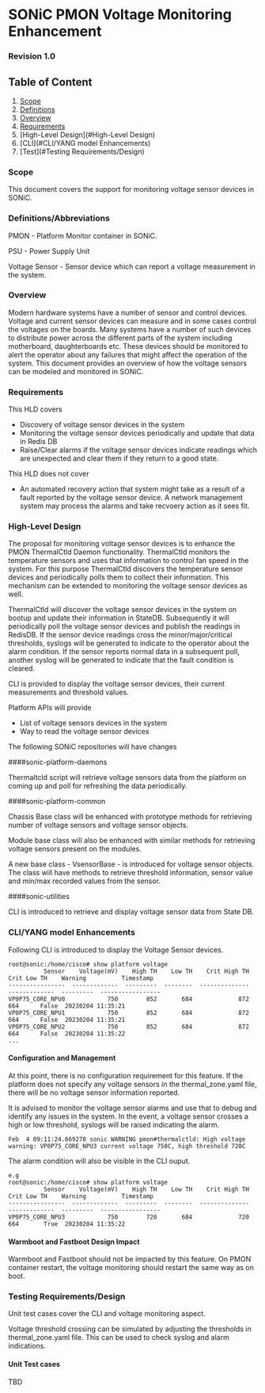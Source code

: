 # SONiC PMON Voltage Monitoring Enhancement #


### Revision 1.0 

## Table of Content 
1. [Scope](#Scope)
2. [Definitions](#Definitions/Abbreviations)
3. [Overview](#Overview)
3. [Requirements](#Requirements)
4. [High-Level Design](#High-Level Design)
5. [CLI](#CLI/YANG model Enhancements)
7. [Test](#Testing Requirements/Design)



### Scope  

This document covers the support for monitoring voltage sensor devices in SONiC. 

### Definitions/Abbreviations 

PMON - Platform Monitor container in SONiC.

PSU - Power Supply Unit

Voltage Sensor - Sensor device which can report a voltage measurement in the system.

### Overview 

Modern hardware systems have a number of sensor and control devices. Voltage and current sensor devices can measure and in some cases control the voltages on the boards. Many systems have a number of such devices to distribute power across the different parts of the system including motherboard, daughterboards etc. These devices should be monitored to alert the operator about any failures that might affect the operation of the system. This document provides an overview of how the voltage sensors can be modeled and monitored in SONiC.


### Requirements

This HLD covers

* Discovery of voltage sensor devices in the system
* Monitoring the voltage sensor devices periodically and update that data in Redis DB
* Raise/Clear alarms if the voltage sensor devices indicate readings which are unexpected and clear them if they return to a good state.

This HLD does not cover

* An automated recovery action that system might take as a result of a fault reported by the voltage sensor device. A network management system may process the alarms and take recvoery action as it sees fit.

### High-Level Design 

The proposal for monitoring voltage sensor devices is to enhance the PMON ThermalCtld Daemon functionality. ThermalCtld monitors the temperature sensors and uses that information to control fan speed in the system. For this purpose ThermalCtld discovers the temperature sensor devices and periodically polls them to collect their information. This mechanism can be extended to monitoring the voltage sensor devices as well. 

ThermalCtld will discover the voltage sensor devices in the system on bootup and update their information in StateDB. Subsequently it will periodically poll the voltage sensor devices and publish the readings in RedisDB. If the sensor device readings cross the minor/major/critical thresholds, syslogs will be generated to indicate to the operator about the alarm condition. If the sensor reports normal data in a subsequent poll, another syslog will be generated to indicate that the fault condition is cleared.

CLI is provided to display the voltage sensor devices, their current measurements and threshold values. 

Platform APIs will provide 

* List of voltage sensors devices in the system
* Way to read the voltage sensor devices

The following SONiC repositories will have changes

####sonic-platform-daemons	

Thermaltcld script will retrieve voltage sensors data from the platform on coming up and poll for refreshing the data periodically.
	
####sonic-platform-common

Chassis Base class will be enhanced with prototype methods for retrieving number of voltage sensors and voltage sensor objects.

Module base class will also be enhanced with similar methods for retrieving voltage sensors present on the modules.

A new base class - VsensorBase - is introduced for voltage sensor objects. The class will have methods to retrieve threshold information, sensor value and min/max recorded values from the sensor.
	
####sonic-utilities
	
CLI is introduced to retrieve and display voltage sensor data from State DB.


### CLI/YANG model Enhancements 

Following CLI is introduced to display the Voltage Sensor devices.

	root@sonic:/home/cisco# show platform voltage
	          Sensor    Voltage(mV)    High TH    Low TH    Crit High TH    Crit Low TH    Warning          Timestamp
	----------------  -------------  ---------  --------  --------------  -------------  ---------  -----------------
	VP0P75_CORE_NPU0            750        852       684             872            664      False  20230204 11:35:21
	VP0P75_CORE_NPU1            750        852       684             872            664      False  20230204 11:35:21
	VP0P75_CORE_NPU2            750        852       684             872            664      False  20230204 11:35:22
	...
	

#### Configuration and Management

At this point, there is no configuration requirement for this feature. If the platform does not specify any voltage sensors in the thermal_zone.yaml file, there will be no voltage sensor information reported.

It is advised to monitor the voltage sensor alarms and use that to debug and identify any issues in the system. In the event, a voltage sensor crosses a high or low threshold, syslogs will be raised indicating the alarm.

	Feb  4 09:11:24.669278 sonic WARNING pmon#thermalctld: High voltage warning: VP0P75_CORE_NPU3 current voltage 750C, high threshold 720C

The alarm condition will also be visible in the CLI ouput.

	e.g 
	root@sonic:/home/cisco# show platform voltage
	          Sensor    Voltage(mV)    High TH    Low TH    Crit High TH    Crit Low TH    Warning          Timestamp
	----------------  -------------  ---------  --------  --------------  -------------  ---------  -----------------
	VP0P75_CORE_NPU3            750        720       684             720            664       True  20230204 11:35:22
	

#### Warmboot and Fastboot Design Impact  

Warmboot and Fastboot should not be impacted by this feature. On PMON container restart, the voltage monitoring should restart the same way as on boot.

### Testing Requirements/Design  

Unit test cases cover the CLI and voltage monitoring aspect. 

Voltage threshold crossing can be simulated by adjusting the thresholds in thermal_zone.yaml file. This can be used to check syslog and alarm indications.

#### Unit Test cases  

TBD
